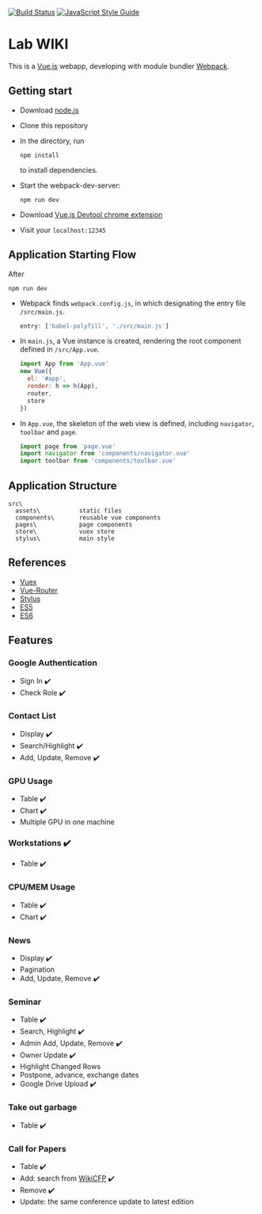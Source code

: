 [![Build Status](https://travis-ci.com/vickyliin/lab-wiki.svg?token=7G7pw3SHSvLTKesRL9zu&branch=master)](https://travis-ci.com/vickyliin/lab-wiki)
[![JavaScript Style Guide](https://img.shields.io/badge/code_style-standard-brightgreen.svg)](https://standardjs.com)

# Lab WIKI

This is a [Vue.js](https://vuejs.org/) webapp, developing with module bundler [Webpack](https://webpack.js.org/).


## Getting start

- Download [node.js](https://nodejs.org/en/)

- Clone this repository

- In the directory, run
  ```
  npm install
  ```
  to install dependencies.

- Start the webpack-dev-server:
  ```
  npm run dev
  ```

- Download [Vue.js Devtool chrome extension](https://chrome.google.com/webstore/detail/vuejs-devtools/nhdogjmejiglipccpnnnanhbledajbpd)

- Visit your `localhost:12345`


## Application Starting Flow

After

```
npm run dev
```

- Webpack finds `webpack.config.js`, in which designating the entry file `/src/main.js`.
  ```javascript
  entry: ['babel-polyfill', './src/main.js']
  ```


- In `main.js`, a Vue instance is created, rendering the root component defined in `/src/App.vue`.
  ```javascript
  import App from 'App.vue'
  new Vue({
    el: '#app',
    render: h => h(App),
    router,
    store
  })
  ```

- In `App.vue`, the skeleton of the web view is defined, including `navigator`, `toolbar` and `page`.
  ```javascript
  import page from 'page.vue'
  import navigator from 'components/navigator.vue'
  import toolbar from 'components/toolbar.vue'
  ```


## Application Structure

```
src\
  assets\           static files
  components\       reusable vue components
  pages\            page components
  store\            vuex store
  stylus\           main style
```


## References

- [Vuex](https://vuex.vuejs.org/)
- [Vue-Router](https://router.vuejs.org/)
- [Stylus](http://stylus-lang.com/)
- [ES5](http://babeljs.io/learn-es2015/)
- [ES6](http://es6-features.org/)


## Features

### Google Authentication

- Sign In :heavy_check_mark:
- Check Role :heavy_check_mark:

### Contact List

- Display :heavy_check_mark:
- Search/Highlight :heavy_check_mark:
- Add, Update, Remove :heavy_check_mark:

### GPU Usage

- Table :heavy_check_mark:
- Chart :heavy_check_mark:
- Multiple GPU in one machine

### Workstations :heavy_check_mark:

- Table :heavy_check_mark:

### CPU/MEM Usage

- Table :heavy_check_mark:
- Chart :heavy_check_mark:

### News

- Display :heavy_check_mark:
- Pagination
- Add, Update, Remove :heavy_check_mark:

### Seminar

- Table :heavy_check_mark:
- Search, Highlight :heavy_check_mark:
- Admin Add, Update, Remove :heavy_check_mark:
- Owner Update :heavy_check_mark:
- Highlight Changed Rows
- Postpone, advance, exchange dates
- Google Drive Upload :heavy_check_mark:

### Take out garbage

- Table :heavy_check_mark:

### Call for Papers

- Table :heavy_check_mark:
- Add: search from [WikiCFP](http://www.wikicfp.com/cfp/) :heavy_check_mark:
- Remove :heavy_check_mark:
- Update: the same conference update to latest edition
